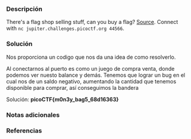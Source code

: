 
### Descripción 
There's a flag shop selling stuff, can you buy a flag? [Source](https://jupiter.challenges.picoctf.org/static/dd28f0987f28c894f35d5d48564c3402/store.c). Connect with `nc jupiter.challenges.picoctf.org 44566`.
### Solución
Nos proporciona un codigo que nos da una idea de como resolverlo.

Al conectarnos al puerto es como un juego de compra venta, donde podemos ver nuesto balance y demás.
Tenemos que lograr un bug en el cual nos de un saldo negativo, aumentando la cantidad que tenemos disponible para comprar, así conseguimos la bandera 

Solución: **picoCTF{m0n3y_bag5_68d16363}**
### Notas adicionales


### Referencias 

